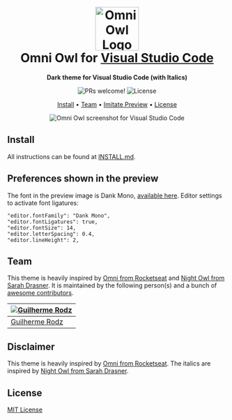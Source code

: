 <h1 align="center">
  <br>
  <img src="https://i.imgur.com/SjQM9jP.png" alt="Omni Owl Logo" width="100">
  <br>
  Omni Owl for <a href="https://code.visualstudio.com/">Visual Studio Code</a>
  <br>
</h1>

<p align="center">
  <strong>Dark theme for Visual Studio Code (with Italics)</strong>
</p>

<p align="center">
  <img src="https://img.shields.io/badge/PRs-welcome-%23DA70D6.svg" alt="PRs welcome!" />

  <img alt="License" src="https://img.shields.io/badge/license-MIT-%23DA70D6">
</p>

<p align="center">
  <a href="#install">Install</a> •
  <a href="#team">Team</a> •
  <a href="#preferences-shown-in-the-preview">Imitate Preview</a> •
  <a href="#license">License</a>
</p>

<p align="center">
  <img alt="Omni Owl screenshot for Visual Studio Code" src="https://i.imgur.com/TGiaVqb.png">
</p>

## Install

All instructions can be found at [INSTALL.md](https://github.com/guilhermerodz/omni-owl/blob/HEAD/INSTALL.md).

## Preferences shown in the preview

The font in the preview image is Dank Mono, [available here](https://dank.sh/). Editor settings to activate font ligatures:

```
"editor.fontFamily": "Dank Mono",
"editor.fontLigatures": true,
"editor.fontSize": 14,
"editor.letterSpacing": 0.4,
"editor.lineHeight": 2,
```

## Team

This theme is heavily inspired by [Omni from Rocketseat](https://github.com/getomni/visual-studio-code) and [Night Owl from Sarah Drasner](https://github.com/sdras/night-owl-vscode-theme).
It is maintained by the following person(s) and a bunch of [awesome contributors](https://github.com/guilhermerodz/omni-owl/graphs/contributors).

| [![Guilherme Rodz](https://github.com/guilhermerodz.png?size=100)](https://github.com/guilhermerodz)  |
| ----------------------------------------------------------------------------------------------------- |
| [Guilherme Rodz](https://github.com/guilhermerodz)                                                    |

## Disclaimer

This theme is heavily inspired by [Omni from Rocketseat](https://github.com/getomni/visual-studio-code).
The italics are inspired by [Night Owl from Sarah Drasner](https://github.com/sdras/night-owl-vscode-theme).

## License

[MIT License](https://github.com/guilhermerodz/omni-owl/blob/HEAD/LICENSE.md)
